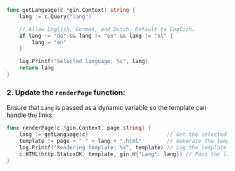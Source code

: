 ```go
func getLanguage(c *gin.Context) string {
	lang := c.Query("lang") 

	// Allow English, German, and Dutch. Default to English.
	if lang != "de" && lang != "en" && lang != "nl" {
		lang = "en"
	}

	log.Printf("Selected language: %s", lang) 
	return lang
}
```

### 2. **Update the `renderPage` function:**
Ensure that `Lang` is passed as a dynamic variable so the template can handle the links:

```go
func renderPage(c *gin.Context, page string) {
	lang := getLanguage(c)                         // Get the selected language
	template := page + "_" + lang + ".html"        // Generate the template name
	log.Printf("Rendering template: %s", template) // Log the template being used
	c.HTML(http.StatusOK, template, gin.H{"Lang": lang}) // Pass the language variable
}
```

